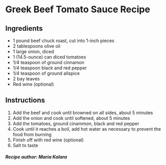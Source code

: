 # Greek Beef Tomato Sauce Recipe

## Ingredients

* 1  pound beef chuck roast, cut into 1-inch pieces
* 2 tablespoons olive oil
* 1 large onion, diced
* 1 (14.5-ounce) can diced tomatoes
* 1/4 teaspoon of ground cinnamon
* 1/4 teaspoon black and red pepper
* 1/4 teaspoon of ground allspice
* 2 bay leaves
* Red wine (optional)

## Instructions
1. Add the beef and cook until browned on all sides, about 5 minutes
2. Add the onion and cook until softened, about 5 minutes  
3. Add the tomatoes, ground cinammon, black and red pepper
4. Cook until it reaches a boil, add hot water as necessary to prevent the food from burning
5. Finish off with red wine (optional)
6. Salt to taste

##### Recipe author: Maria Kalara
